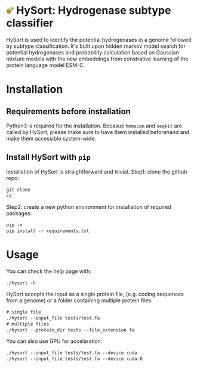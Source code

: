 # <img src="images/Icon.pdf" alt="Icon" width="20" height="20" /> HySort: Hydrogenase subtype classifier

HySort is used to identify the potential hydrogenases in a genome followed by subtype classification. It's built upon hidden markov model search for potential hydrogenases and probability calculation based on Gaussian mixture models with the new embeddings from constrative learning of the protein language model ESM-C.

# Installation
## Requirements before installation
Python3 is required for the installation. Becasue `hmmscan` and `seqkit` are called by HySort, please make sure to have them installed beforehand and make them accessible system-wide.

## Install HySort with `pip`
Installation of HySort is straightforward and trivial.
Step1: clone the github repo:
```
git clone
cd
```
Step2: create a new python environment for installation of required packages:
```
pip -n
pip install -r requirements.txt
```

# Usage
You can check the help page with:
```
./hysort -h
```
HySort accepts the input as a single protein file, (e.g. coding sequences from a genome) or a folder containing multiple protein files:
```
# single file
./hysort --input_file tests/test.fa
# multiple files
./hysort --protein_dir tests --file_extension fa
```
You can also use GPU for accelaration:
```
./hysort --input_file tests/test.fa --device cuda
./hysort --input_file tests/test.fa --device cuda:0
```
